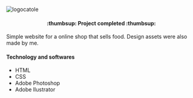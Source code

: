 ![logocatole](https://user-images.githubusercontent.com/112203229/192604567-46c69328-093f-4349-bb83-b7c3b3496f37.png)

<h4 align="center"> 
    :thumbsup:  Project completed  :thumbsup:
</h4>

Simple website for a online shop that sells food. Design assets were also made by me.

<h4>Technology and softwares</h4>

- HTML
- CSS
- Adobe Photoshop
- Adobe Ilustrator
